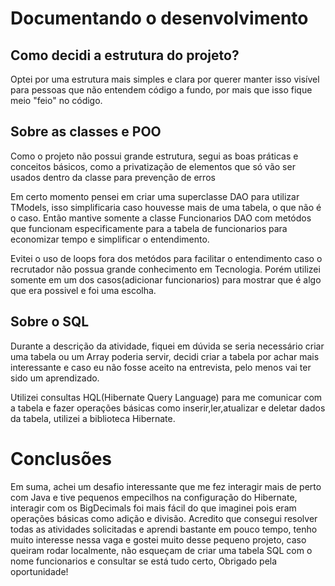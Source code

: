 # Documentando o desenvolvimento

## Como decidi a estrutura do projeto?

Optei por uma estrutura mais simples e clara por querer manter isso visível para pessoas que não entendem código a fundo,
por mais que isso fique meio "feio" no código.

## Sobre as classes e POO

Como o projeto não possui grande estrutura, segui as boas práticas e conceitos básicos, como a privatização de elementos
que só vão ser usados dentro da classe para prevenção de erros

Em certo momento pensei em criar uma superclasse DAO para utilizar TModels, isso simplificaria caso houvesse mais de uma
tabela, o que não é o caso. Então mantive somente a classe Funcionarios DAO com metódos que funcionam especificamente
para a tabela de funcionarios para economizar tempo e simplificar o entendimento.

Evitei o uso de loops fora dos metódos para facilitar o entendimento caso o recrutador não possua grande conhecimento em
Tecnologia.
Porém utilizei somente em um dos casos(adicionar funcionarios) para mostrar que é algo que era possivel e foi uma
escolha.

## Sobre o SQL

Durante a descrição da atividade, fiquei em dúvida se seria necessário criar uma tabela ou um Array poderia servir,
decidi criar a tabela por achar mais interessante e caso eu não fosse aceito na entrevista, pelo menos vai ter sido um
aprendizado.

Utilizei consultas HQL(Hibernate Query Language) para me comunicar com a tabela e fazer operações básicas como
inserir,ler,atualizar e deletar dados da tabela, utilizei a biblioteca Hibernate.

# Conclusões

Em suma, achei um desafio interessante que me fez interagir mais de perto com Java e tive pequenos empecilhos na
configuração do Hibernate, interagir com os BigDecimals foi mais fácil do que imaginei pois eram operações básicas como
adição e divisão. Acredito que consegui resolver todas as atividades solicitadas e aprendi bastante em pouco tempo, tenho muito interesse nessa vaga e gostei muito desse pequeno projeto, caso queiram rodar localmente, não esqueçam de criar uma tabela SQL com o nome funcionarios e consultar se está tudo certo, Obrigado pela oportunidade!

